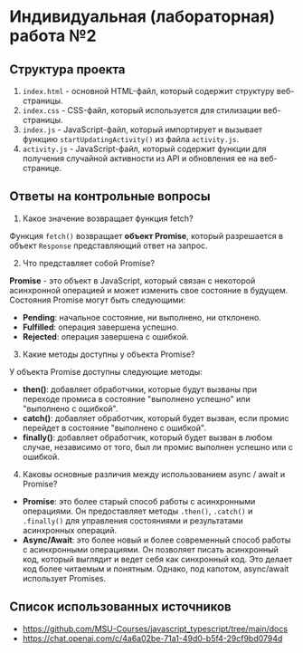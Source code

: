 # Индивидуальная (лабораторная) работа №2

## Структура проекта
1. `index.html` - основной HTML-файл, который содержит структуру веб-страницы.
2. `index.css` - CSS-файл, который используется для стилизации веб-страницы.
3. `index.js` - JavaScript-файл, который импортирует и вызывает функцию `startUpdatingActivity()` из файла `activity.js`.
4. `activity.js` - JavaScript-файл, который содержит функции для получения случайной активности из API и обновления ее на веб-странице.




## Ответы на контрольные вопросы

1. Какое значение возвращает функция fetch?

Функция `fetch()` возвращает **объект Promise**, который разрешается в объект `Response` представляющий ответ на запрос.

2. Что представляет собой Promise?

**Promise** - это объект в JavaScript, который связан с некоторой асинхронной операцией и может изменить свое состояние в будущем. Состояния Promise могут быть следующими:
- **Pending**: начальное состояние, ни выполнено, ни отклонено.
- **Fulfilled**: операция завершена успешно.
- **Rejected**: операция завершена с ошибкой.

3. Какие методы доступны у объекта Promise?

У объекта Promise доступны следующие методы:
- **then()**: добавляет обработчики, которые будут вызваны при переходе промиса в состояние "выполнено успешно" или "выполнено с ошибкой".
- **catch()**: добавляет обработчик, который будет вызван, если промис перейдет в состояние "выполнено с ошибкой".
- **finally()**: добавляет обработчик, который будет вызван в любом случае, независимо от того, был ли промис выполнен успешно или с ошибкой.

4. Каковы основные различия между использованием async / await и Promise?

- **Promise**: это более старый способ работы с асинхронными операциями. Он предоставляет методы `.then()`, `.catch()` и `.finally()` для управления состояниями и результатами асинхронных операций.
- **Async/Await**: это более новый и более современный способ работы с асинхронными операциями. Он позволяет писать асинхронный код, который выглядит и ведет себя как синхронный код. Это делает код более читаемым и понятным. Однако, под капотом, async/await использует Promises.

## Список использованных источников
- https://github.com/MSU-Courses/javascript_typescript/tree/main/docs
- https://chat.openai.com/c/4a6a02be-71a1-49d0-b5f4-29cf9bd0794d
